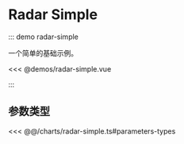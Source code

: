 # Radar Simple

<chart-tags />

::: demo radar-simple

一个简单的基础示例。

<<< @demos/radar-simple.vue

:::

## 参数类型

<<< @@/charts/radar-simple.ts#parameters-types
